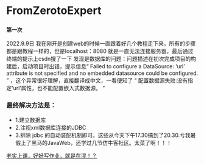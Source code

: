 # FromZerotoExpert 
### `第一次`
2022.9.9日 我在刚开是创建web的时候一直跟着好几个教程走下来，所有的步骤都是跟教程一样的，但是localhost：8080 就是一直无法连接服务器，最后通过终端的提示上csdn搜了一下 发现是数据库的问题：问题描述在初次完成项目的构建后，启动项目时出错，提示信息“ Failed to configure a DataSource: ‘url’ attribute is not specified and no embedded datasource could be configured. ” ，这个异常很好理解，直接翻译成中文，一看便知了 “ 配置数据源失败:没有指定’url’属性，也不能配置嵌入式数据源。 ” 
### 最终解决方法是：
+ 1.建立数据库 
+ 2.注视xml数据库连接的JDBC 
+ 3.排除 jdbc 的自动装配机制即可。这些从今天下午17.30搞到了20.30.亏我暑假上了黑马的JavaWeb，还学过几节仿牛客社区。太菜了啊！！！

[老实上课，好好写作业，就是在混！？](https://www.bilibili.com/video/BV18D4y1k7tu/?spm_id_from=333.1007.top_right_bar_window_history.content.click&vd_source=02f73cfd8ba72bd09e4f57d40aacb9dd)

